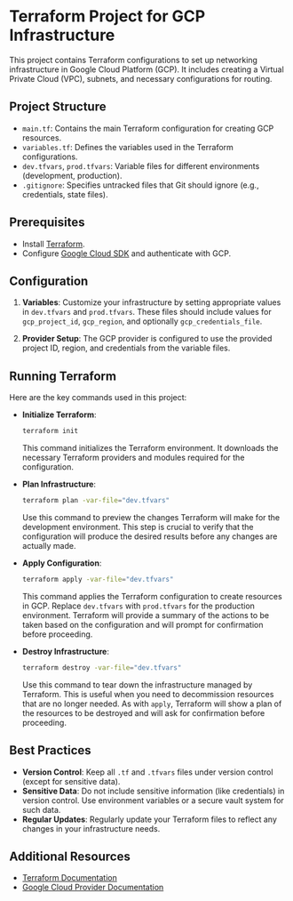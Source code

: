 
# Terraform Project for GCP Infrastructure

This project contains Terraform configurations to set up networking infrastructure in Google Cloud Platform (GCP). It includes creating a Virtual Private Cloud (VPC), subnets, and necessary configurations for routing.

## Project Structure

- `main.tf`: Contains the main Terraform configuration for creating GCP resources.
- `variables.tf`: Defines the variables used in the Terraform configurations.
- `dev.tfvars`, `prod.tfvars`: Variable files for different environments (development, production).
- `.gitignore`: Specifies untracked files that Git should ignore (e.g., credentials, state files).

## Prerequisites

- Install [Terraform](https://www.terraform.io/downloads.html).
- Configure [Google Cloud SDK](https://cloud.google.com/sdk) and authenticate with GCP.

## Configuration

1. **Variables**: Customize your infrastructure by setting appropriate values in `dev.tfvars` and `prod.tfvars`. These files should include values for `gcp_project_id`, `gcp_region`, and optionally `gcp_credentials_file`.

2. **Provider Setup**: The GCP provider is configured to use the provided project ID, region, and credentials from the variable files.

## Running Terraform

Here are the key commands used in this project:

- **Initialize Terraform**:
  ```bash
  terraform init
  ```
  This command initializes the Terraform environment. It downloads the necessary Terraform providers and modules required for the configuration.

- **Plan Infrastructure**:
  ```bash
  terraform plan -var-file="dev.tfvars"
  ```
  Use this command to preview the changes Terraform will make for the development environment. This step is crucial to verify that the configuration will produce the desired results before any changes are actually made.

- **Apply Configuration**:
  ```bash
  terraform apply -var-file="dev.tfvars"
  ```
  This command applies the Terraform configuration to create resources in GCP. Replace `dev.tfvars` with `prod.tfvars` for the production environment. Terraform will provide a summary of the actions to be taken based on the configuration and will prompt for confirmation before proceeding.

- **Destroy Infrastructure**:
  ```bash
  terraform destroy -var-file="dev.tfvars"
  ```
  Use this command to tear down the infrastructure managed by Terraform. This is useful when you need to decommission resources that are no longer needed. As with `apply`, Terraform will show a plan of the resources to be destroyed and will ask for confirmation before proceeding.

## Best Practices

- **Version Control**: Keep all `.tf` and `.tfvars` files under version control (except for sensitive data).
- **Sensitive Data**: Do not include sensitive information (like credentials) in version control. Use environment variables or a secure vault system for such data.
- **Regular Updates**: Regularly update your Terraform files to reflect any changes in your infrastructure needs.

## Additional Resources

- [Terraform Documentation](https://www.terraform.io/docs)
- [Google Cloud Provider Documentation](https://registry.terraform.io/providers/hashicorp/google/latest/docs)
